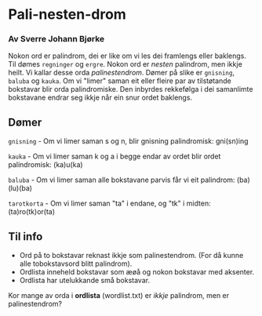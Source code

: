 # Pali-nesten-drom

### Av Sverre Johann Bjørke

Nokon ord er palindrom, dei er like om vi les dei framlengs eller baklengs. Til dømes `regninger` og `ergre`. Nokon ord er *nesten* palindrom, men ikkje heilt. Vi kallar desse orda *palinestendrom*. Dømer på slike er `gnisning`, `baluba` og `kauka`. Om vi "limer" saman eit eller fleire par av tilstøtande bokstavar blir orda palindromiske. Den inbyrdes rekkefølga i dei samanlimte bokstavane endrar seg ikkje når ein snur ordet baklengs.

## Dømer

`gnisning` - Om vi limer saman s og n, blir gnisning palindromisk: gni(sn)ing

`kauka` - Om vi limer saman k og a i begge endar av ordet blir ordet palindromisk: (ka)u(ka)

`baluba` - Om vi limer saman alle bokstavane parvis får vi eit palindrom: (ba)(lu)(ba)

`tarotkorta` - Om vi limer saman "ta" i endane, og "tk" i midten: (ta)ro(tk)or(ta)

## Til info

- Ord på to bokstavar reknast ikkje som palinestendrom. (For då kunne alle tobokstavsord blitt palindrom).
- Ordlista inneheld bokstavar som æøå og nokon bokstavar med aksenter.
- Ordlista har utelukkande små bokstavar.

Kor mange av orda i **ordlista** (wordlist.txt)  er *ikkje* palindrom, men er palinestendrom?

